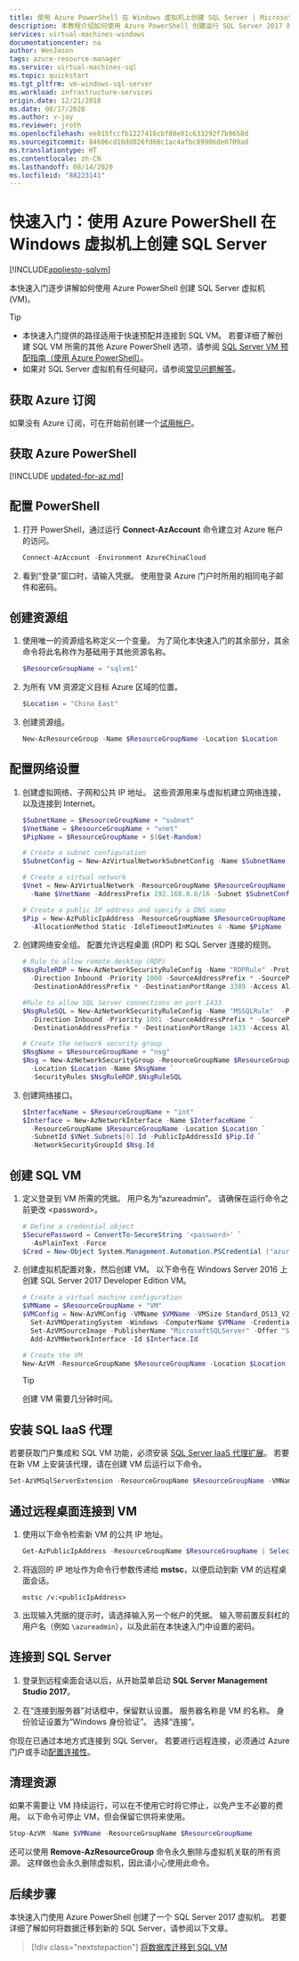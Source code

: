 ```yaml
---
title: 使用 Azure PowerShell 在 Windows 虚拟机上创建 SQL Server | Microsoft Docs
description: 本教程介绍如何使用 Azure PowerShell 创建运行 SQL Server 2017 的 Windows 虚拟机。
services: virtual-machines-windows
documentationcenter: na
author: WenJason
tags: azure-resource-manager
ms.service: virtual-machines-sql
ms.topic: quickstart
ms.tgt_pltfrm: vm-windows-sql-server
ms.workload: infrastructure-services
origin.date: 12/21/2018
ms.date: 08/17/2020
ms.author: v-jay
ms.reviewer: jroth
ms.openlocfilehash: ee815fccfb1227416cbf00e01c633292f7b9658d
ms.sourcegitcommit: 84606cd16dd026fd66c1ac4afbc89906de0709ad
ms.translationtype: HT
ms.contentlocale: zh-CN
ms.lasthandoff: 08/14/2020
ms.locfileid: "88223141"
---
```

<!--Verified successfully on redirect articles-->
# <a name="quickstart-create-sql-server-on-a-windows-virtual-machine-with-azure-powershell"></a>快速入门：使用 Azure PowerShell 在 Windows 虚拟机上创建 SQL Server

[!INCLUDE[appliesto-sqlvm](../../includes/appliesto-sqlvm.md)]

本快速入门逐步讲解如何使用 Azure PowerShell 创建 SQL Server 虚拟机 (VM)。

> [!TIP]
> - 本快速入门提供的路径适用于快速预配并连接到 SQL VM。 若要详细了解创建 SQL VM 所需的其他 Azure PowerShell 选项，请参阅 [SQL Server VM 预配指南（使用 Azure PowerShell）](create-sql-vm-powershell.md)。
> - 如果对 SQL Server 虚拟机有任何疑问，请参阅[常见问题解答](frequently-asked-questions-faq.md)。

## <a name="get-an-azure-subscription"></a><a id="subscription"></a> 获取 Azure 订阅

如果没有 Azure 订阅，可在开始前创建一个[试用帐户](https://www.azure.cn/pricing/1rmb-trial)。


## <a name="get-azure-powershell"></a><a id="powershell"></a> 获取 Azure PowerShell

[!INCLUDE [updated-for-az.md](../../../../includes/updated-for-az.md)]

## <a name="configure-powershell"></a>配置 PowerShell

1. 打开 PowerShell，通过运行 **Connect-AzAccount** 命令建立对 Azure 帐户的访问。

    ```powershell
    Connect-AzAccount -Environment AzureChinaCloud
    ```

1. 看到“登录”窗口时，请输入凭据。 使用登录 Azure 门户时所用的相同电子邮件和密码。

## <a name="create-a-resource-group"></a>创建资源组

1. 使用唯一的资源组名称定义一个变量。 为了简化本快速入门的其余部分，其余命令将此名称作为基础用于其他资源名称。

    ```powershell
    $ResourceGroupName = "sqlvm1"
    ```

1. 为所有 VM 资源定义目标 Azure 区域的位置。

    ```powershell
    $Location = "China East"
    ```

1. 创建资源组。

    ```powershell
    New-AzResourceGroup -Name $ResourceGroupName -Location $Location
    ```

## <a name="configure-network-settings"></a>配置网络设置

1. 创建虚拟网络、子网和公共 IP 地址。 这些资源用来与虚拟机建立网络连接，以及连接到 Internet。

    ```PowerShell
    $SubnetName = $ResourceGroupName + "subnet"
    $VnetName = $ResourceGroupName + "vnet"
    $PipName = $ResourceGroupName + $(Get-Random)

    # Create a subnet configuration
    $SubnetConfig = New-AzVirtualNetworkSubnetConfig -Name $SubnetName -AddressPrefix 192.168.1.0/24

    # Create a virtual network
    $Vnet = New-AzVirtualNetwork -ResourceGroupName $ResourceGroupName -Location $Location `
      -Name $VnetName -AddressPrefix 192.168.0.0/16 -Subnet $SubnetConfig

    # Create a public IP address and specify a DNS name
    $Pip = New-AzPublicIpAddress -ResourceGroupName $ResourceGroupName -Location $Location `
      -AllocationMethod Static -IdleTimeoutInMinutes 4 -Name $PipName
    ```

1. 创建网络安全组。 配置允许远程桌面 (RDP) 和 SQL Server 连接的规则。

    ```powershell
    # Rule to allow remote desktop (RDP)
    $NsgRuleRDP = New-AzNetworkSecurityRuleConfig -Name "RDPRule" -Protocol Tcp `
      -Direction Inbound -Priority 1000 -SourceAddressPrefix * -SourcePortRange * `
      -DestinationAddressPrefix * -DestinationPortRange 3389 -Access Allow

    #Rule to allow SQL Server connections on port 1433
    $NsgRuleSQL = New-AzNetworkSecurityRuleConfig -Name "MSSQLRule"  -Protocol Tcp `
      -Direction Inbound -Priority 1001 -SourceAddressPrefix * -SourcePortRange * `
      -DestinationAddressPrefix * -DestinationPortRange 1433 -Access Allow

    # Create the network security group
    $NsgName = $ResourceGroupName + "nsg"
    $Nsg = New-AzNetworkSecurityGroup -ResourceGroupName $ResourceGroupName `
      -Location $Location -Name $NsgName `
      -SecurityRules $NsgRuleRDP,$NsgRuleSQL
    ```

1. 创建网络接口。

    ```powershell
    $InterfaceName = $ResourceGroupName + "int"
    $Interface = New-AzNetworkInterface -Name $InterfaceName `
      -ResourceGroupName $ResourceGroupName -Location $Location `
      -SubnetId $VNet.Subnets[0].Id -PublicIpAddressId $Pip.Id `
      -NetworkSecurityGroupId $Nsg.Id
    ```

## <a name="create-the-sql-vm"></a>创建 SQL VM

1. 定义登录到 VM 所需的凭据。 用户名为“azureadmin”。 请确保在运行命令之前更改 \<password>。

    ``` PowerShell
    # Define a credential object
    $SecurePassword = ConvertTo-SecureString '<password>' `
      -AsPlainText -Force
    $Cred = New-Object System.Management.Automation.PSCredential ("azureadmin", $securePassword)
    ```

1. 创建虚拟机配置对象，然后创建 VM。 以下命令在 Windows Server 2016 上创建 SQL Server 2017 Developer Edition VM。

    ```powershell
    # Create a virtual machine configuration
    $VMName = $ResourceGroupName + "VM"
    $VMConfig = New-AzVMConfig -VMName $VMName -VMSize Standard_DS13_V2 |
      Set-AzVMOperatingSystem -Windows -ComputerName $VMName -Credential $Cred -ProvisionVMAgent -EnableAutoUpdate |
      Set-AzVMSourceImage -PublisherName "MicrosoftSQLServer" -Offer "SQL2017-WS2016" -Skus "SQLDEV" -Version "latest" |
      Add-AzVMNetworkInterface -Id $Interface.Id

    # Create the VM
    New-AzVM -ResourceGroupName $ResourceGroupName -Location $Location -VM $VMConfig
    ```

    > [!TIP]
    > 创建 VM 需要几分钟时间。

## <a name="install-the-sql-iaas-agent"></a>安装 SQL IaaS 代理

若要获取门户集成和 SQL VM 功能，必须安装 [SQL Server IaaS 代理扩展](sql-server-iaas-agent-extension-automate-management.md)。 若要在新 VM 上安装该代理，请在创建 VM 后运行以下命令。

```powershell
Set-AzVMSqlServerExtension -ResourceGroupName $ResourceGroupName -VMName $VMName -name "SQLIaasExtension" -version "2.0" -Location $Location
```

## <a name="remote-desktop-into-the-vm"></a>通过远程桌面连接到 VM

1. 使用以下命令检索新 VM 的公共 IP 地址。

    ```powershell
    Get-AzPublicIpAddress -ResourceGroupName $ResourceGroupName | Select IpAddress
    ```

1. 将返回的 IP 地址作为命令行参数传递给 **mstsc**，以便启动到新 VM 的远程桌面会话。

    ```
    mstsc /v:<publicIpAddress>
    ```

1. 出现输入凭据的提示时，请选择输入另一个帐户的凭据。 输入带前置反斜杠的用户名（例如 `\azureadmin`），以及此前在本快速入门中设置的密码。

## <a name="connect-to-sql-server"></a>连接到 SQL Server

1. 登录到远程桌面会话以后，从开始菜单启动 **SQL Server Management Studio 2017**。

1. 在“连接到服务器”对话框中，保留默认设置。 服务器名称是 VM 的名称。 身份验证设置为“Windows 身份验证”。 选择“连接”。

你现在已通过本地方式连接到 SQL Server。 若要进行远程连接，必须通过 Azure 门户或手动[配置连接性](ways-to-connect-to-sql.md)。

## <a name="clean-up-resources"></a>清理资源

如果不需要让 VM 持续运行，可以在不使用它时将它停止，以免产生不必要的费用。 以下命令可停止 VM，但会保留它供将来使用。

```powershell
Stop-AzVM -Name $VMName -ResourceGroupName $ResourceGroupName
```

还可以使用 **Remove-AzResourceGroup** 命令永久删除与虚拟机关联的所有资源。 这样做也会永久删除虚拟机，因此请小心使用此命令。

## <a name="next-steps"></a>后续步骤

本快速入门使用 Azure PowerShell 创建了一个 SQL Server 2017 虚拟机。 若要详细了解如何将数据迁移到新的 SQL Server，请参阅以下文章。

> [!div class="nextstepaction"]
> [将数据库迁移到 SQL VM](migrate-to-vm-from-sql-server.md)

<!-- Update_Description: new article about sql vm create powershell quickstart -->
<!--NEW.date: 07/06/2020-->